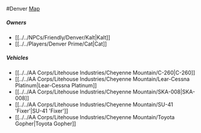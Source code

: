 #Denver 
[Map](https://www.google.com/maps/@38.7826987,-104.8618337,11.94z/data=!4m2!6m1!1s1BrcfAzyifwU4Gk8I2KPeP9VoH8wz9w-K?hl=en)

##### Owners
- [[../../NPCs/Friendly/Denver/Kalt|Kalt]]
- [[../../Players/Denver Prime/Cat|Cat]]

##### Vehicles

- [[../../AA Corps/Litehouse Industries/Cheyenne Mountain/C-260|C-260]]
- [[../../AA Corps/Litehouse Industries/Cheyenne Mountain/Lear-Cessna Platinum|Lear-Cessna Platinum]]
- [[../../AA Corps/Litehouse Industries/Cheyenne Mountain/SKA-008|SKA-008]]
- [[../../AA Corps/Litehouse Industries/Cheyenne Mountain/SU-41 'Fixer'|SU-41 'Fixer']]
- [[../../AA Corps/Litehouse Industries/Cheyenne Mountain/Toyota Gopher|Toyota Gopher]]